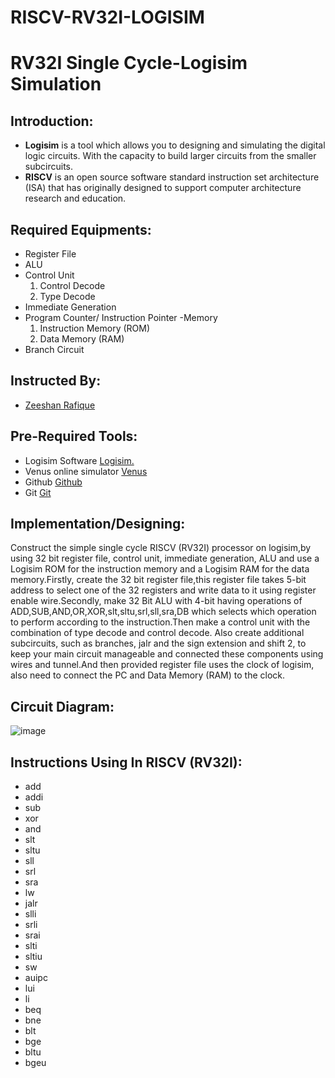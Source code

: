 # RISCV-RV32I-LOGISIM
# **RV32I Single Cycle-Logisim Simulation**

## Introduction:
- **Logisim** is a tool which allows you to designing and simulating the digital logic circuits. With the capacity to build larger circuits from the smaller subcircuits.
- **RISCV** is an open source software standard instruction set architecture (ISA) that has originally designed to support computer architecture research and education. 
## Required Equipments:
- Register File
- ALU
- Control Unit 
   1. Control Decode 
   2. Type Decode
 - Immediate Generation
 - Program Counter/ Instruction Pointer
 -Memory
   1. Instruction Memory (ROM)
   2. Data Memory (RAM)
 - Branch Circuit
## Instructed By:
- [Zeeshan Rafique](https://github.com/zeeshanrafique23)
## Pre-Required Tools:
- Logisim Software [Logisim.](http://www.cburch.com/logisim/download.html)
- Venus online simulator [Venus](https://venus.cs61c.org/)
- Github [Github](https://github.com)
- Git [Git](https://git-scm.com/downloads)
## Implementation/Designing:
Construct the simple single cycle RISCV (RV32I) processor on logisim,by using 32 bit register file, control unit, immediate generation, ALU and use a Logisim ROM for the instruction memory and a Logisim RAM for the data memory.Firstly, create the 32 bit register file,this register file takes 5-bit address to select one of the 32 registers and write data to it using register enable wire.Secondly, make 32 Bit ALU with 4-bit having operations of ADD,SUB,AND,OR,XOR,slt,sltu,srl,sll,sra,DB which selects which operation to perform according to the instruction.Then make a control unit with the combination of type decode and control decode. Also create additional subcircuits, such as branches, jalr and the sign extension and shift 2, to keep your main circuit manageable and connected these components using wires and tunnel.And then provided register file uses the clock of logisim, also need to connect the PC and Data Memory (RAM) to the clock.
## Circuit Diagram:
![image](https://user-images.githubusercontent.com/81455748/113479151-2980ee80-9442-11eb-8efc-123280b29d54.png)
## Instructions Using In RISCV (RV32I):
- add
- addi
- sub
- xor
- and
- slt
- sltu
- sll
- srl
- sra
- lw
- jalr
- slli
- srli
- srai
- slti
- sltiu
- sw
- auipc
- lui
- li
- beq
- bne
- blt
- bge
- bltu
- bgeu

